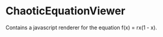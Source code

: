 ChaoticEquationViewer
=====================

Contains a javascript renderer for the equation f(x) = rx(1 - x).


